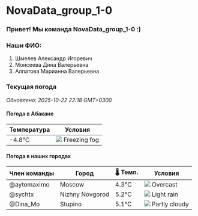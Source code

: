 # NovaData_group_1-0
### Привет! Мы команда NovaData_group_1-0 :)

### Наши ФИО:
1. Шмелев Александр Игоревич
2. Моисеева Дина Валерьевна
3. Алпатова Марианна Валерьевна

### Текущая погода
<!-- WEATHER:START -->
_Обновлено: 2025-10-22 22:18 GMT+0300_

#### Погода в Абакане

| Температура | Условия |
|-------------|----------|
| -4.8°C     | ![](https://cdn.weatherapi.com/weather/64x64/night/260.png) Freezing fog |

#### Погода в наших городах

| Член команды  | Город               | 🌡️ Темп.  | Условия          |
|---------------|---------------------|-----------|--------------------|
| @aytomaximo    | Moscow              |    4.3°C | ![](https://cdn.weatherapi.com/weather/64x64/night/122.png) Overcast     |
| @sychtx        | Nizhny Novgorod     |    5.2°C | ![](https://cdn.weatherapi.com/weather/64x64/night/296.png) Light rain   |
| @Dina_Mo       | Stupino             |    5.1°C | ![](https://cdn.weatherapi.com/weather/64x64/night/116.png) Partly cloudy |

<!-- WEATHER:END -->
